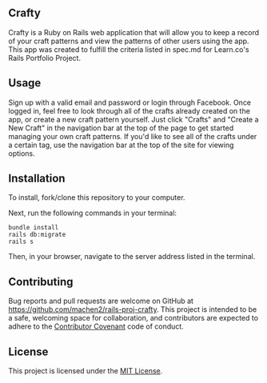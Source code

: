 ## Crafty ##

Crafty is a Ruby on Rails web application that will allow you to keep a record of your craft patterns and view the patterns of other users using the app. This app was created to fulfill the criteria listed in spec.md for Learn.co's Rails Portfolio Project.

## Usage ##

Sign up with a valid email and password or login through Facebook. Once logged in, feel free to look through all of the crafts already created on the app, or create a new craft pattern yourself. Just click "Crafts" and "Create a New Craft" in the navigation bar at the top of the page to get started managing your own craft patterns. If you'd like to see all of the crafts under a certain tag, use the navigation bar at the top of the site for viewing options.

## Installation

To install, fork/clone this repository to your computer.

Next, run the following commands in your terminal:

```
bundle install
rails db:migrate
rails s
```

Then, in your browser, navigate to the server address listed in the terminal.

## Contributing

Bug reports and pull requests are welcome on GitHub at https://github.com/machen2/rails-proj-crafty. This project is intended to be a safe, welcoming space for collaboration, and contributors are expected to adhere to the [Contributor Covenant](http://www.contributor-covenant.org) code of conduct.

## License

This project is licensed under the [MIT License](http://opensource.org/licenses/MIT).
